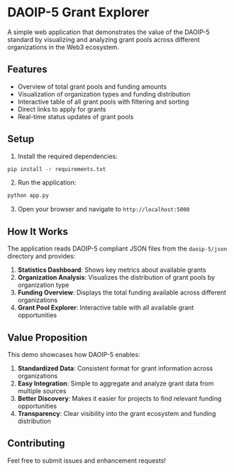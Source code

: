 # DAOIP-5 Grant Explorer

A simple web application that demonstrates the value of the DAOIP-5 standard by visualizing and analyzing grant pools across different organizations in the Web3 ecosystem.

## Features

- Overview of total grant pools and funding amounts
- Visualization of organization types and funding distribution
- Interactive table of all grant pools with filtering and sorting
- Direct links to apply for grants
- Real-time status updates of grant pools

## Setup

1. Install the required dependencies:
```bash
pip install -r requirements.txt
```

2. Run the application:
```bash
python app.py
```

3. Open your browser and navigate to `http://localhost:5000`

## How It Works

The application reads DAOIP-5 compliant JSON files from the `daoip-5/json` directory and provides:

1. **Statistics Dashboard**: Shows key metrics about available grants
2. **Organization Analysis**: Visualizes the distribution of grant pools by organization type
3. **Funding Overview**: Displays the total funding available across different organizations
4. **Grant Pool Explorer**: Interactive table with all available grant opportunities

## Value Proposition

This demo showcases how DAOIP-5 enables:

1. **Standardized Data**: Consistent format for grant information across organizations
2. **Easy Integration**: Simple to aggregate and analyze grant data from multiple sources
3. **Better Discovery**: Makes it easier for projects to find relevant funding opportunities
4. **Transparency**: Clear visibility into the grant ecosystem and funding distribution

## Contributing

Feel free to submit issues and enhancement requests! 